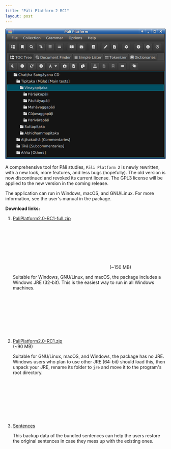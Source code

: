 ```yaml
---
title: "Pāli Platform 2 RC1"
layout: post
---
```


![Pāli Platform 2's main screen](/assets/images/platform2-main-dark.png)


A comprehensive tool for Pāli studies, `Pāli Platform 2` is newly rewritten, with a new look, more features, and less bugs (hopefully). The old version is now discontinued and revoked its current license. The GPL3 license will be applied to the new version in the coming release.

The application can run in Windows, macOS, and GNU/Linux. For more information, see the user's manual in the package.


**Download links:**
1. [PaliPlatform2.0-RC1-full.zip](https://drive.google.com/file/d/1M4W5xYUU3LALjDmgBkN8gidZfEHpQXrO/view?usp=sharing) <svg class="icon"><use xlink:href="/assets/fontawesome/custom.svg#google-drive"></use></svg> (~150 MB)

	Suitable for Windows, GNU/Linux, and macOS, the package includes a Windows JRE (32-bit). This is the easiest way to run in all Windows machines.

2. [PaliPlatform2.0-RC1.zip](https://drive.google.com/file/d/1bnyXcoDz4ehvkF4-t7Of3yXbrCp_BkiG/view?usp=sharing) <svg class="icon"><use xlink:href="/assets/fontawesome/custom.svg#google-drive"></use></svg> (~90 MB)

	Suitable for GNU/Linux, macOS, and Windows, the package has no JRE. Windows users who plan to use other JRE (64-bit) should load this, then unpack your JRE, rename its folder to `jre` and move it to the program's root directory.

3. [Sentences](https://github.com/bhaddacak/pp2-sentences) <svg class="icon"><use xlink:href="/assets/fontawesome/custom.svg#github-alt"></use></svg>

	This backup data of the bundled sentences can help the users restore the original sentences in case they mess up with the existing ones.
